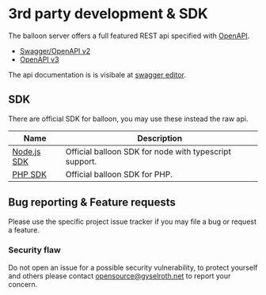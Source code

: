 # 3rd party development & SDK

The balloon server offers a full featured REST api specified with [OpenAPI](https://github.com/OAI/OpenAPI-Specification).

* [Swagger/OpenAPI v2](https://raw.githubusercontent.com/gyselroth/balloon/master/src/app/Balloon.App.Api/swagger.yml)
* [OpenAPI v3](https://raw.githubusercontent.com/gyselroth/balloon/master/src/app/Balloon.App.Api/openapi.yml)

The api documentation is is visibale at [swagger editor](http://editor.swagger.io/#/?url=https://raw.githubusercontent.com/gyselroth/balloon/master/src/app/Balloon.App.Api/openapi.yml).

## SDK 

There are official SDK for balloon, you may use these instead the raw api.

| Name      | Description |
| ---------- | ----------- |
| [Node.js SDK](https://github.com/gyselroth/balloon-sdk-typescript-node) | Official balloon SDK for node with typescript support. | 
| [PHP SDK](https://github.com/gyselroth/balloon-sdk-php) | Official balloon SDK for PHP. | 

## Bug reporting & Feature requests

Please use the specific project issue tracker if you may file a bug or request a feature.

### Security flaw
Do not open an issue for a possible security vulnerability, to protect yourself and others please contact <opensource@gyselroth.net>
to report your concern.
